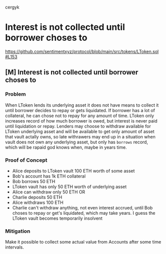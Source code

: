 cergyk
# Interest is not collected until borrower choses to

https://github.com/sentimentxyz/protocol/blob/main/src/tokens/LToken.sol#L153
## [M] Interest is not collected until borrower choses to
### Problem
When LToken lends its underlying asset it does not have means to collect it until borrower decides to repay or gets liquidated.
If borrower has a lot of collateral, he can chose not to repay for any amount of time. 
LToken only increases record of how much borrower is owed, but interest is never paid until liquidation or repay.
Lenders may choose to withdraw available for LToken underlying asset and will be available to get only amount of asset that vault actally owns, so late withrawers may end up in a situation when vault does not own any underlying asset, but only has `borrows` record, which will be rapaid god knows when, maybe in years time.
### Proof of Concept
- Alice deposits to LToken vault 100 ETH worth of some asset
- Bob's account has 1k ETH  collateral 
- Bob borrows 50 ETH
- LToken vault has only 50 ETH worth of underlying asset
- Alice can withdraw only 50 ETH OR 
- Charlie deposits 50 ETH
- Alice withdraws 100 ETH
- Charlie can't withdraw anything, not even interest accrued, until Bob choses to repay or get's liquidated, which may take years.
I guess the LToken vault becomes temporarily insolvent 
### Mitigation
Make it possible to collect some actual value from Accounts after some time intervals.